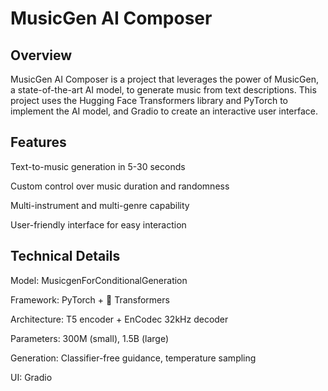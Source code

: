# MusicGen AI Composer

## Overview


MusicGen AI Composer is a project that leverages the power of MusicGen, a state-of-the-art AI model, to generate music from text descriptions. This project uses the Hugging Face Transformers library and PyTorch to implement the AI model, and Gradio to create an interactive user interface.

## Features

Text-to-music generation in 5-30 seconds

Custom control over music duration and randomness

Multi-instrument and multi-genre capability

User-friendly interface for easy interaction

## Technical Details

Model: MusicgenForConditionalGeneration 

Framework: PyTorch + 🤗 Transformers

Architecture: T5 encoder + EnCodec 32kHz decoder

Parameters: 300M (small), 1.5B (large)

Generation: Classifier-free guidance, temperature sampling

UI: Gradio
